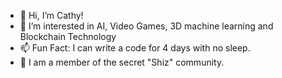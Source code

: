 - 👋 Hi, I’m Cathy!
- 👀 I’m interested in AI, Video Games, 3D machine learning and Blockchain Technology
- 📫 Fun Fact: I can write a code for 4 days with no sleep.
- 🤔 I am a member of the secret "Shiz" community.
